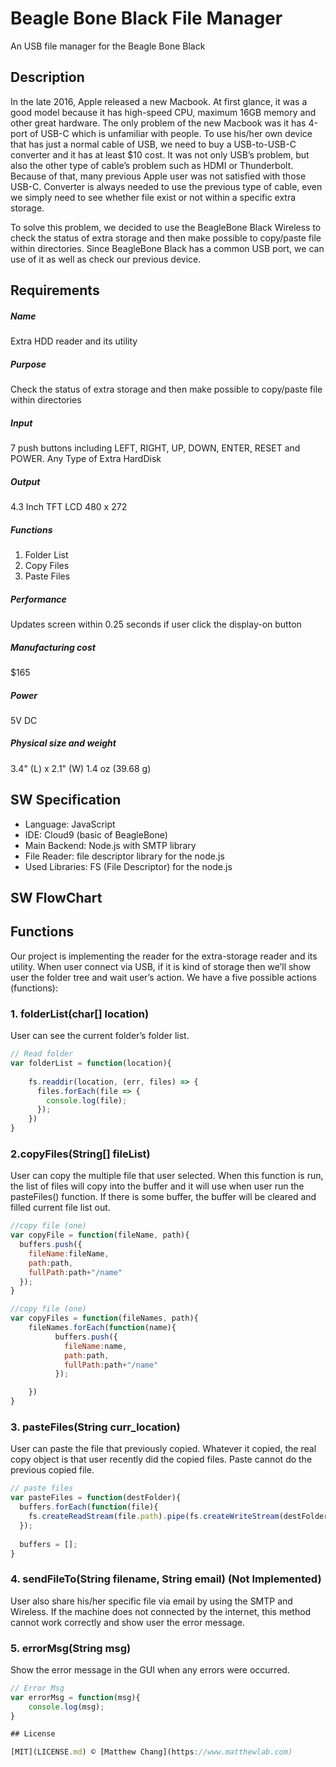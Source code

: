 # Beagle Bone Black File Manager

An USB file manager for the Beagle Bone Black

## Description
In the late 2016, Apple released a new Macbook. At first glance, it was a good model because it has high-speed CPU, maximum 16GB memory and other great hardware. The only problem of the new Macbook was it has 4-port of USB-C which is unfamiliar with people. To use his/her own device that has just a normal cable of USB, we need to buy a USB-to-USB-C converter and it has at least $10 cost. It was not only USB’s problem, but also the other type of cable’s problem such as HDMI or Thunderbolt. Because of that, many previous Apple user was not satisfied with those USB-C. Converter is always needed to use the previous type of cable, even we simply need to see whether file exist or not within a specific extra storage. 

To solve this problem, we decided to use the BeagleBone Black Wireless to check the status of extra storage and then make possible to copy/paste file within directories. Since BeagleBone Black has a common USB port, we can use of it as well as check our previous device. 

## Requirements

##### Name 
Extra HDD reader and its utility 
##### Purpose 
Check the status of extra storage and then make possible to copy/paste file within directories 
##### Input 
7 push buttons including LEFT, RIGHT, UP, DOWN, ENTER, RESET and POWER. 
Any Type of Extra HardDisk 
##### Output 
4.3 Inch TFT LCD 480 x 272 
##### Functions 
1. Folder List 
2. Copy Files 
3. Paste Files 
##### Performance 
Updates screen within 0.25 seconds if user click the display-on button 
##### Manufacturing cost 
$165 
##### Power 
5V DC 
##### Physical size and weight 
3.4" (L) x 2.1" (W) 
1.4 oz (39.68 g) 

## SW Specification
*	Language: JavaScript
*	IDE: Cloud9 (basic of BeagleBone)
*	Main Backend: Node.js with SMTP library
*	File Reader: file descriptor library for the node.js
*	Used Libraries: FS (File Descriptor) for the node.js

## SW FlowChart

## Functions
Our project is implementing the reader for the extra-storage reader and its utility. When user connect via USB, if it is kind of storage then we’ll show user the folder tree and wait user’s action. We have a five possible actions (functions):
### 1. folderList(char[] location)
User can see the current folder’s folder list.
```javascript
// Read folder
var folderList = function(location){
    
    fs.readdir(location, (err, files) => {
      files.forEach(file => {
        console.log(file);
      });
    })
}

```
### 2.copyFiles(String[] fileList)
User can copy the multiple file that user selected. When this function is run, the list of files will copy into the buffer and it will use when user run the pasteFiles() function. If there is some buffer, the buffer will be cleared and filled current file list out.
```javascript
//copy file (one)
var copyFile = function(fileName, path){
  buffers.push({
    fileName:fileName,
    path:path,
    fullPath:path+"/name"
  });
}

//copy file (one)
var copyFiles = function(fileNames, path){
	fileNames.forEach(function(name){
		  buffers.push({
		    fileName:name,
		    path:path,
		    fullPath:path+"/name"
		  });

	})
}

```
### 3. pasteFiles(String curr_location)
User can paste the file that previously copied. Whatever it copied, the real copy object is that user recently did the copied files. Paste cannot do the previous copied file.
```javascript
// paste files
var pasteFiles = function(destFolder){
  buffers.forEach(function(file){
    fs.createReadStream(file.path).pipe(fs.createWriteStream(destFolder+"/"+file.fileName));  
  });
  
  buffers = [];
}

```
### 4. sendFileTo(String filename, String email) (Not Implemented)
User also share his/her specific file via email by using the SMTP and Wireless. If the machine does not connected by the internet, this method cannot work correctly and show user the error message.

### 5. errorMsg(String msg)
Show the error message in the GUI when any errors were occurred.
```javascript
// Error Msg
var errorMsg = function(msg){
	console.log(msg);
}

## License

[MIT](LICENSE.md) © [Matthew Chang](https://www.matthewlab.com)
```

